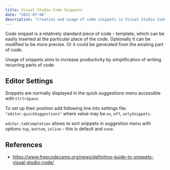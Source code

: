 ```yaml
---
title: Visual Studio Code Snippets
date: "2022-07-06"
description: "Creation and usage of code snippets in Visual Studio Code"
---
```


Code snippet is a relatively standard piece of code - template, which can be easily inserted at the
particular place of the code. Optionally it can be modified to be more precise. Or it could be generated 
from the existing part of code.

Usage of snippets aims to increase productivity by simplification of writing recurring parts of code.

## Editor Settings

Snippets are normally displayed in the quick suggestions menu accessible with `Ctrl+Space`.

To set up their position add following line into settings file: `"editor.quickSuggestions"` where 
value may be `on`, `off`, `onlySnippets`.

`editor.tabCompletion` allows to sort snippets in suggestion menu with options `top`, `bottom`, 
`inline` - this is default and `none`.



## References

- https://www.freecodecamp.org/news/definitive-guide-to-snippets-visual-studio-code/